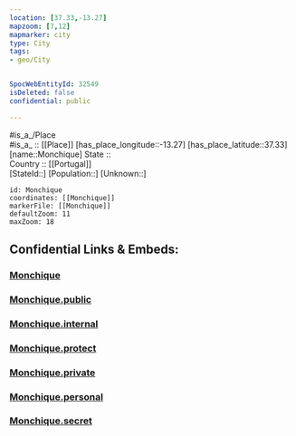 ```yaml
---
location: [37.33,-13.27] 
mapzoom: [7,12] 
mapmarker: city 
type: City
tags:
- geo/City


SpocWebEntityId: 32549
isDeleted: false
confidential: public

---
```

#is_a_/Place  
#is_a_ :: [[Place]] 
[has_place_longitude::-13.27] 
[has_place_latitude::37.33] 
[name::Monchique] 
State ::  
Country :: [[Portugal]]  
[StateId::] 
[Population::] 
[Unknown::] 


```leaflet
id: Monchique
coordinates: [[Monchique]] 
markerFile: [[Monchique]] 
defaultZoom: 11 
maxZoom: 18
```


## Confidential Links & Embeds: 

### [Monchique](/_Standards/Earth/Continent/Europe/Europe~South/Portugal/City/Monchique.md) 

### [Monchique.public](/_public/Earth/Continent/Europe/Europe~South/Portugal/City/Monchique.public.md) 

### [Monchique.internal](/_internal/Earth/Continent/Europe/Europe~South/Portugal/City/Monchique.internal.md) 

### [Monchique.protect](/_protect/Earth/Continent/Europe/Europe~South/Portugal/City/Monchique.protect.md) 

### [Monchique.private](/_private/Earth/Continent/Europe/Europe~South/Portugal/City/Monchique.private.md) 

### [Monchique.personal](/_personal/Earth/Continent/Europe/Europe~South/Portugal/City/Monchique.personal.md) 

### [Monchique.secret](/_secret/Earth/Continent/Europe/Europe~South/Portugal/City/Monchique.secret.md)

